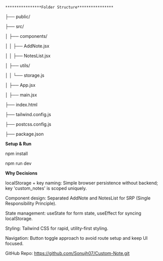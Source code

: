     ****************Folder Structure****************
├── public/

├── src/

│   ├── components/

│   │   ├── AddNote.jsx

│   │   ├── NotesList.jsx

│   ├── utils/

│   │   └── storage.js

│   ├── App.jsx

│   ├── main.jsx

├── index.html

├── tailwind.config.js

├── postcss.config.js

├── package.json

**************Setup & Run**************

npm install

npm run dev

****Why Decisions****

localStorage + key naming:  Simple browser persistence without backend; key 'custom_notes' is scoped uniquely.

Component design:  Separated AddNote and NotesList for SRP (Single Responsibility Principle).

State management: useState for form state, useEffect for syncing localStorage.

Styling: Tailwind CSS for rapid, utility-first styling.

Navigation: Button toggle approach to avoid route setup and keep UI focused.

GitHub Repo: https://github.com/Sonujh07/Custom-Note.git

